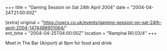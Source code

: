 +++
title = "Gaming Session on Sat 24th April 2004"
date = "2004-04-24T21:00:00Z"

[extra]
original = "https://uwcs.co.uk/events/gaming-session-on-sat-24th-april-2004-1474488951064/"    
ent_time = "2004-04-25T04:00:00Z"
location = "Ramphal R0.03/4"
+++

Meet in The Bar (Airport) at 9pm for food and drink

